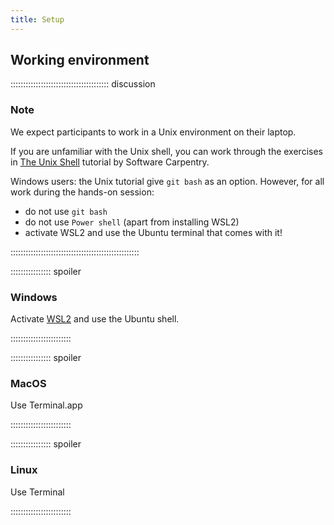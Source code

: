 ```yaml
---
title: Setup
---
```


## Working environment

::::::::::::::::::::::::::::::::::::::: discussion

### Note

We expect participants to work in a Unix environment on their laptop.

If you are unfamiliar with the Unix shell, you can work through the exercises in [The Unix Shell](https://swcarpentry.github.io/shell-novice/) tutorial by Software Carpentry. 

Windows users: the Unix tutorial give `git bash` as an option. However, for all work during the hands-on session: 
- do not use `git bash`
- do not use `Power shell` (apart from installing WSL2)
- activate WSL2 and use the Ubuntu terminal that comes with it!

:::::::::::::::::::::::::::::::::::::::::::::::::::

:::::::::::::::: spoiler

### Windows

Activate [WSL2](https://learn.microsoft.com/en-us/windows/wsl/install#install-wsl-command) and use the Ubuntu shell.

::::::::::::::::::::::::

:::::::::::::::: spoiler

### MacOS

Use Terminal.app

::::::::::::::::::::::::


:::::::::::::::: spoiler

### Linux

Use Terminal

::::::::::::::::::::::::
